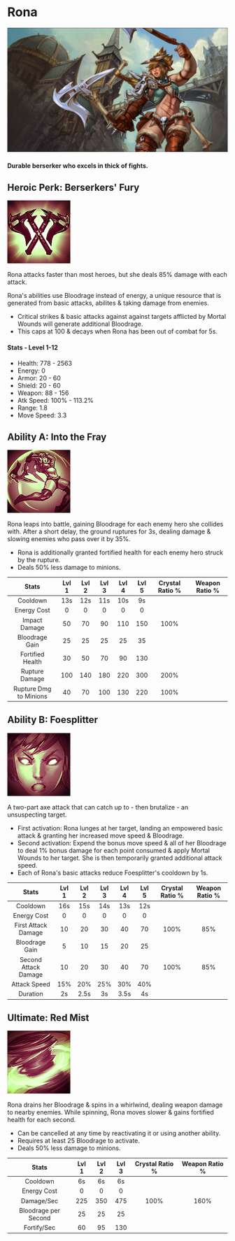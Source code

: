 # Rona

![](../../.gitbook/assets/image%20%28272%29.png)

#### Durable berserker who excels in thick of fights.

## Heroic Perk: Berserkers' Fury

![Berserker&apos;s Fury](../../.gitbook/assets/image%20%28347%29.png)

Rona attacks faster than most heroes, but she deals 85% damage with each attack.

Rona's abilities use Bloodrage instead of energy, a unique resource that is generated from basic attacks, abilites & taking damage from enemies.

* Critical strikes & basic attacks against against targets afflicted by Mortal Wounds will generate additional Bloodrage.
* This caps at 100 & decays when Rona has been out of combat for 5s.

#### Stats - Level 1-12

* Health: 778 - 2563
* Energy: 0
* Armor: 20 - 60
* Shield: 20 - 60
* Weapon: 88 - 156
* Atk Speed: 100% - 113.2%
* Range: 1.8
* Move Speed: 3.3

## Ability A: Into the Fray

![Into the Fray](../../.gitbook/assets/image%20%28306%29.png)

Rona leaps into battle, gaining Bloodrage for each enemy hero she collides with. After a short delay, the ground ruptures for 3s, dealing damage & slowing enemies who pass over it by 35%.

* Rona is additionally granted fortified health for each enemy hero struck by the rupture.
* Deals 50% less damage to minions.

| Stats | Lvl 1 | Lvl 2 | Lvl 3 | Lvl 4 | Lvl 5 | Crystal      Ratio % | Weapon     Ratio % |
| :---: | :---: | :---: | :---: | :---: | :---: | :---: | :---: |
| Cooldown | 13s | 12s | 11s | 10s | 9s |  |  |
| Energy       Cost | 0 | 0 | 0 | 0 | 0 |  |  |
| Impact       Damage | 50 | 70 | 90 | 110 | 150 | 100% |  |
| Bloodrage Gain | 25 | 25 | 25 | 25 | 35 |  |  |
| Fortified    Health | 30 | 50 | 70 | 90 | 130 |  |  |
| Rupture     Damage | 100 | 140 | 180 | 220 | 300 | 200% |  |
| Rupture     Dmg to    Minions | 40 | 70 | 100 | 130 | 220 | 100% |  |

## Ability B: Foesplitter

![Foesplitter](../../.gitbook/assets/image%20%28147%29.png)

A two-part axe attack that can catch up to - then brutalize - an unsuspecting target.

* First activation: Rona lunges at her target, landing an empowered basic attack & granting her increased move speed & Bloodrage.
* Second activation: Expend the bonus move speed & all of her Bloodrage to deal 1% bonus damage for each point consumed & apply Mortal Wounds to her target. She is then temporarily granted additional attack speed.
* Each of Rona's basic attacks reduce Foesplitter's cooldown by 1s.

| Stats | Lvl 1 | Lvl 2 | Lvl 3 | Lvl 4 | Lvl 5 | Crystal      Ratio % | Weapon     Ratio % |
| :---: | :---: | :---: | :---: | :---: | :---: | :---: | :---: |
| Cooldown | 16s | 15s | 14s | 13s | 12s |  |  |
| Energy       Cost | 0 | 0 | 0 | 0 | 0 |  |  |
| First Attack Damage | 10 | 20 | 30 | 40 | 70 | 100% | 85% |
| Bloodrage Gain | 5 | 10 | 15 | 20 | 25 |  |  |
| Second      Attack      Damage | 10 | 20 | 30 | 40 | 70 | 100% | 85% |
| Attack        Speed | 15% | 20% | 25% | 30% | 40% |  |  |
| Duration | 2s | 2.5s | 3s | 3.5s | 4s |  |  |

## Ultimate: Red Mist

![Red Mist](../../.gitbook/assets/image%20%28271%29.png)

Rona drains her Bloodrage & spins in a whirlwind, dealing weapon damage to nearby enemies. While spinning, Rona moves slower & gains fortified health for each second.

* Can be cancelled at any time by reactivating it or using another ability.
* Requires at least 25 Bloodrage to activate.
* Deals 50% less damage to minions.

| Stats | Lvl 1 | Lvl 2 | Lvl 3 | Crystal Ratio % | Weapon Ratio % |
| :---: | :---: | :---: | :---: | :---: | :---: |
| Cooldown | 6s | 6s | 6s |  |  |
| Energy Cost | 0 | 0 | 0 |  |  |
| Damage/Sec | 225 | 350 | 475 | 100% | 160% |
| Bloodrage per    Second | 25 | 25 | 25 |  |  |
| Fortify/Sec | 60 | 95 | 130 |  |  |

